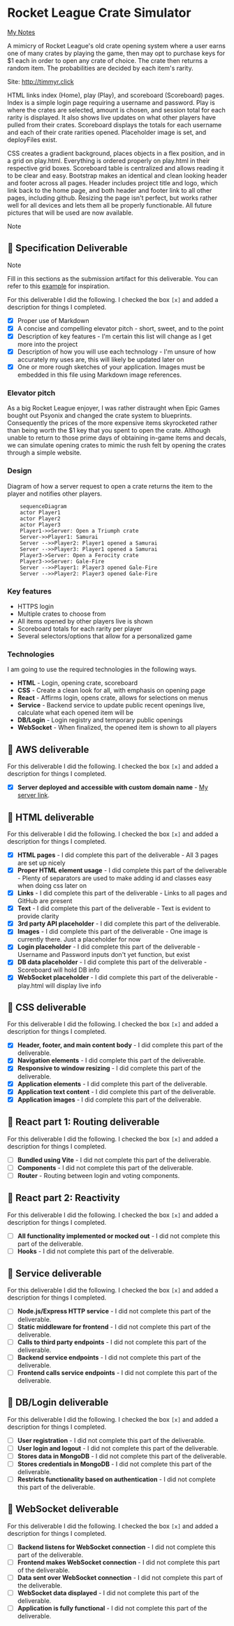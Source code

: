 # Rocket League Crate Simulator

[My Notes](notes.md)

A mimicry of Rocket League's old crate opening system where a user earns one of many crates by playing the game, then may opt to purchase keys for $1 each in order to open any crate of choice. The crate then returns a random item. The probabilities are decided by each item's rarity.

Site: http://timmyr.click

HTML links index (Home), play (Play), and scoreboard (Scoreboard) pages. Index is a simple login page requiring a username and password. Play is where the crates are selected, amount is chosen, and session total for each rarity is displayed. It also shows live updates on what other players have pulled from their crates. Scoreboard displays the totals for each username and each of their crate rarities opened. Placeholder image is set, and deployFiles exist.

CSS creates a gradient background, places objects in a flex position, and in a grid on play.html. Everything is ordered properly on play.html in their respective grid boxes. Scoreboard table is centralized and allows reading it to be clear and easy. Bootstrap makes an identical and clean looking header and footer across all pages. Header includes project title and logo, which link back to the home page, and both header and footer link to all other pages, including github. Resizing the page isn't perfect, but works rather well for all devices and lets them all be properly functionable. All future pictures that will be used are now available.

<!-- Crate items & rarities
Accelerator
(Rare) Pearlescent (Matte)
(Rare) Critters
(Rare) Splatter
(Rare) Chainsaw
(Rare) Gigapede
(Very Rare) Gaiden
(Very Rare) Hot Rocks
(Very Rare) Lightning
(Import) Jäger 619
(Import) Power-Shot
(Import) Saptarishi
(Import) Snakeskin
(Exotic) Clockwork
(Exotic) Chrono
(Black Market) Party Time
(Black Market) Fireworks
(Black Market) Hellfire
(Black Market) Popcorn

Impact
(Rare) Staredown
(Rare) Splashback
(Rare) Windswept
(Rare) Sundae
(Very Rare) Masato
(Very Rare) Burnout
(Very Rare) Migraine
(Very Rare) Reaper
(Import) Twinzer
(Import) Enchanter
(Import) Cirrus
(Exotic) Santa Fe
(Exotic) Centro
(Black Market) Atomizer
(Black Market) Juiced
(Black Market) Fire God
(Black Market) Streamline

Turbo
(Rare) Heiwa
(Rare) Kawaii
(Rare) Griffon
(Rare) Suji
(Rare) Aqueous
(Very Rare) Snakeskin
(Very Rare) Xenosplash
(Very Rare) Septem
(Very Rare) Vector
(Import) Furry
(Import) Tachyon
(Import) Endo
(Exotic) Roulette
(Exotic) Kalos
(Black Market) 20XX
(Black Market) Biomass
(Black Market) Hexed
(Black Market) Tora


Vindicator
(Rare) Abtruse
(Rare) Ouchie
(Rare) Edge Burst
(Rare) Clodhopper
(Rare) OR-AISE
(Very Rare) Picket
(Very Rare) Truncheon
(Very Rare) Kana
(Import) Apparatus
(Import) Sentinel
(Import) Ninja Star
(Exotic) NeYoYo
(Exotic) Creeper
(Black Market) Shattered
(Black Market) Glorifier
(Black Market) Neuro-Agitator
(Black Market) Intrudium

 -->

> [!NOTE]
<!-- >  This is a template for your startup application. You must modify this `README.md` file for each phase of your development. You only need to fill in the section for each deliverable when that deliverable is submitted in Canvas. Without completing the section for a deliverable, the TA will not know what to look for when grading your submission. Feel free to add additional information to each deliverable description, but make sure you at least have the list of rubric items and a description of what you did for each item.

> [!NOTE]
>  If you are not familiar with Markdown then you should review the [documentation](https://docs.github.com/en/get-started/writing-on-github/getting-started-with-writing-and-formatting-on-github/basic-writing-and-formatting-syntax) before continuing. -->

## 🚀 Specification Deliverable

> [!NOTE]
>  Fill in this sections as the submission artifact for this deliverable. You can refer to this [example](https://github.com/webprogramming260/startup-example/blob/main/README.md) for inspiration.

For this deliverable I did the following. I checked the box `[x]` and added a description for things I completed.

- [X] Proper use of Markdown
- [X] A concise and compelling elevator pitch - short, sweet, and to the point
- [X] Description of key features - I'm certain this list will change as I get more into the project
- [X] Description of how you will use each technology - I'm unsure of how accurately my uses are, this will likely be updated later on
- [X] One or more rough sketches of your application. Images must be embedded in this file using Markdown image references.

### Elevator pitch

As a big Rocket League enjoyer, I was rather distraught when Epic Games bought out Psyonix and changed the crate system to blueprints. Consequently the prices of the more expensive items skyrocketed rather than being worth the $1 key that you spent to open the crate. Although unable to return to those prime days of obtaining in-game items and decals, we can simulate opening crates to mimic the rush felt by opening the crates through a simple website.

### Design
Diagram of how a server request to open a crate returns the item to the player and notifies other players.

```mermaid
    sequenceDiagram
    actor Player1
    actor Player2
    actor Player3
    Player1->>Server: Open a Triumph crate
    Server->>Player1: Samurai
    Server -->>Player2: Player1 opened a Samurai
    Server -->>Player3: Player1 opened a Samurai
    Player3->Server: Open a Ferocity crate
    Player3->>Server: Gale-Fire
    Server -->>Player1: Player3 opened Gale-Fire
    Server -->>Player2: Player3 opened Gale-Fire
```

### Key features

- HTTPS login
- Multiple crates to choose from
- All items opened by other players live is shown
- Scoreboard totals for each rarity per player 
- Several selectors/options that allow for a personalized game

### Technologies

I am going to use the required technologies in the following ways.

- **HTML** - Login, opening crate, scoreboard
- **CSS** - Create a clean look for all, with emphasis on opening page
- **React** - Affirms login, opens crate, allows for selections on menus
- **Service** - Backend service to update public recent openings live, calculate what each opened item will be
- **DB/Login** - Login registry and temporary public openings
- **WebSocket** - When finalized, the opened item is shown to all players

## 🚀 AWS deliverable

For this deliverable I did the following. I checked the box `[x]` and added a description for things I completed.

- [X] **Server deployed and accessible with custom domain name** - [My server link](https://timmyr.click).

## 🚀 HTML deliverable

For this deliverable I did the following. I checked the box `[x]` and added a description for things I completed.

- [X] **HTML pages** - I did complete this part of the deliverable - All 3 pages are set up nicely
- [X] **Proper HTML element usage** - I did complete this part of the deliverable - Plenty of separators are used to make adding id and classes easy when doing css later on
- [X] **Links** - I did complete this part of the deliverable - Links to all pages and GitHub are present
- [X] **Text** - I did complete this part of the deliverable - Text is evident to provide clarity
- [X] **3rd party API placeholder** - I did complete this part of the deliverable.
- [X] **Images** - I did complete this part of the deliverable - One image is currently there. Just a placeholder for now
- [X] **Login placeholder** - I did complete this part of the deliverable - Username and Password inputs don't yet function, but exist
- [X] **DB data placeholder** - I did complete this part of the deliverable - Scoreboard will hold DB info
- [X] **WebSocket placeholder** - I did complete this part of the deliverable - play.html will display live info

## 🚀 CSS deliverable

For this deliverable I did the following. I checked the box `[x]` and added a description for things I completed.

- [X] **Header, footer, and main content body** - I did complete this part of the deliverable.
- [X] **Navigation elements** - I did complete this part of the deliverable.
- [X] **Responsive to window resizing** - I did complete this part of the deliverable.
- [X] **Application elements** - I did complete this part of the deliverable.
- [X] **Application text content** - I did complete this part of the deliverable.
- [X] **Application images** - I did complete this part of the deliverable.

## 🚀 React part 1: Routing deliverable

For this deliverable I did the following. I checked the box `[x]` and added a description for things I completed.

- [ ] **Bundled using Vite** - I did not complete this part of the deliverable.
- [ ] **Components** - I did not complete this part of the deliverable.
- [ ] **Router** - Routing between login and voting components.

## 🚀 React part 2: Reactivity

For this deliverable I did the following. I checked the box `[x]` and added a description for things I completed.

- [ ] **All functionality implemented or mocked out** - I did not complete this part of the deliverable.
- [ ] **Hooks** - I did not complete this part of the deliverable.

## 🚀 Service deliverable

For this deliverable I did the following. I checked the box `[x]` and added a description for things I completed.

- [ ] **Node.js/Express HTTP service** - I did not complete this part of the deliverable.
- [ ] **Static middleware for frontend** - I did not complete this part of the deliverable.
- [ ] **Calls to third party endpoints** - I did not complete this part of the deliverable.
- [ ] **Backend service endpoints** - I did not complete this part of the deliverable.
- [ ] **Frontend calls service endpoints** - I did not complete this part of the deliverable.

## 🚀 DB/Login deliverable

For this deliverable I did the following. I checked the box `[x]` and added a description for things I completed.

- [ ] **User registration** - I did not complete this part of the deliverable.
- [ ] **User login and logout** - I did not complete this part of the deliverable.
- [ ] **Stores data in MongoDB** - I did not complete this part of the deliverable.
- [ ] **Stores credentials in MongoDB** - I did not complete this part of the deliverable.
- [ ] **Restricts functionality based on authentication** - I did not complete this part of the deliverable.

## 🚀 WebSocket deliverable

For this deliverable I did the following. I checked the box `[x]` and added a description for things I completed.

- [ ] **Backend listens for WebSocket connection** - I did not complete this part of the deliverable.
- [ ] **Frontend makes WebSocket connection** - I did not complete this part of the deliverable.
- [ ] **Data sent over WebSocket connection** - I did not complete this part of the deliverable.
- [ ] **WebSocket data displayed** - I did not complete this part of the deliverable.
- [ ] **Application is fully functional** - I did not complete this part of the deliverable.
